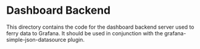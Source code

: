 # Dashboard Backend

This directory contains the code for the dashboard backend server used to ferry data to Grafana.
It should be used in conjunction with the grafana-simple-json-datasource plugin.
